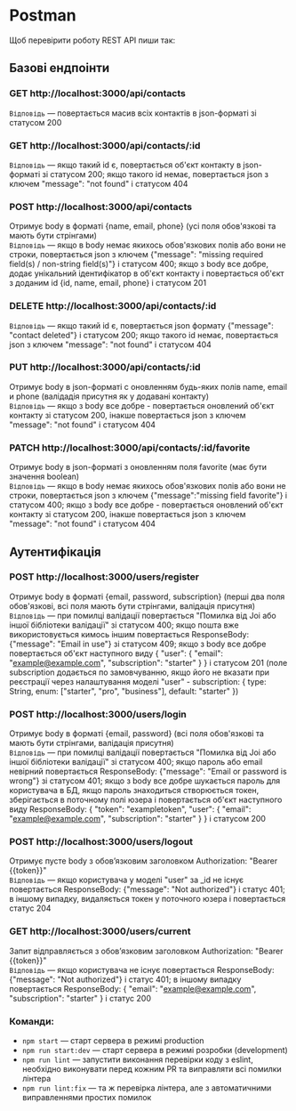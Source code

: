 # Postman

Щоб перевірити роботу REST API пиши так:

## Базові ендпоінти

### GET http://localhost:3000/api/contacts

`Відповідь` &mdash; повертається масив всіх контактів в json-форматі зі статусом 200

### GET http://localhost:3000/api/contacts/:id

`Відповідь` &mdash; якщо такий id є, повертається об'єкт контакту в json-форматі зі статусом 200;
якщо такого id немає, повертається json з ключем "message": "not found" і статусом 404

### POST http://localhost:3000/api/contacts

Отримує body в форматі {name, email, phone} (усі поля обов'язкові та мають бути стрінгами) <br>
`Відповідь` &mdash; якщо в body немає якихось обов'язкових полів або вони не строки, повертається json з ключем {"message": "missing required field(s) / non-string field(s)"} і статусом 400; якщо з body все добре, додає унікальний ідентифікатор в об'єкт контакту i повертається об'єкт з доданим id {id, name, email, phone} і статусом 201

### DELETE http://localhost:3000/api/contacts/:id

`Відповідь` &mdash; якщо такий id є, повертається json формату {"message": "contact deleted"} і статусом 200;
якщо такого id немає, повертається json з ключем "message": "not found" і статусом 404

### PUT http://localhost:3000/api/contacts/:id

Отримує body в json-форматі c оновленням будь-яких полів name, email и phone (валідадія присутня як у додавані контакту)<br>
`Відповідь` &mdash; якщо з body всe добре - повертається оновлений об'єкт контакту зі статусом 200, інакше повертається json з ключем "message": "not found" і статусом 404

### PATCH http://localhost:3000/api/contacts/:id/favorite

Отримує body в json-форматі з оновленням поля favorite (має бути значення boolean)<br>
`Відповідь` &mdash; якщо в body немає якихось обов'язкових полів або вони не строки, повертається json з ключем {"message":"missing field favorite"} і статусом 400; якщо з body всe добре - повертається оновлений об'єкт контакту зі статусом 200, інакше повертається json з ключем "message": "not found" і статусом 404

## Аутентифікація

### POST http://localhost:3000/users/register

Отримує body в форматі {email, password, subscription} (перші два поля обов'язкові, всі поля мають бути стрінгами, валідація присутня) <br>
`Відповідь` &mdash; при помилці валідації повертається "Помилка від Joi або іншої бібліотеки валідації" зі статусом 400; якщо пошта вже використовується кимось іншим повертається ResponseBody: {"message": "Email in use"} зі статусом 409; якщо з body все добре повертається об'єкт наступного виду {
"user": {
"email": "example@example.com",
"subscription": "starter"
}
} і статусом 201 (поле subscription додається по замовчуванню, якщо його не вказати при реєстрації через налаштування моделі "user" - subscription: {
type: String,
enum: ["starter", "pro", "business"],
default: "starter"
})

### POST http://localhost:3000/users/login

Отримує body в форматі {email, password} (всі поля обов'язкові та мають бути стрінгами, валідація присутня) <br>
`Відповідь` &mdash; при помилці валідації повертається "Помилка від Joi або іншої бібліотеки валідації" зі статусом 400; якщо пароль або email невірний повертається ResponseBody: {"message": "Email or password is wrong"} зі статусом 401; якщо з body все добре шукається пароль для користувача в БД, якщо пароль знаходиться створюється токен, зберігається в поточному полі юзера і повертається об'єкт наступного виду ResponseBody: {
"token": "exampletoken",
"user": {
"email": "example@example.com",
"subscription": "starter"
}
} і статусом 200

### POST http://localhost:3000/users/logout

Отримує пусте body з обовʼязковим заголовком Authorization: "Bearer {{token}}" <br>
`Відповідь` &mdash; якщо користувача у моделі "user" за \_id не існує повертається ResponseBody: {"message": "Not authorized"} і статус 401; в іншому випадку, видаляється токен у поточного юзера і повертається статус 204

### GET http://localhost:3000/users/current

Запит відправляється з обовʼязковим заголовком Authorization: "Bearer {{token}}" <br>
`Відповідь` &mdash; якщо користувача не існує повертається ResponseBody: {"message": "Not authorized"} і статус 401; в іншому випадку повертається ResponseBody: {
"email": "example@example.com",
"subscription": "starter"
} і статус 200

### Команди:

- `npm start` &mdash; старт сервера в режимі production
- `npm run start:dev` &mdash; старт сервера в режимі розробки (development)
- `npm run lint` &mdash; запустити виконання перевірки коду з eslint, необхідно виконувати перед кожним PR та виправляти всі помилки лінтера
- `npm run lint:fix` &mdash; та ж перевірка лінтера, але з автоматичними виправленнями простих помилок
